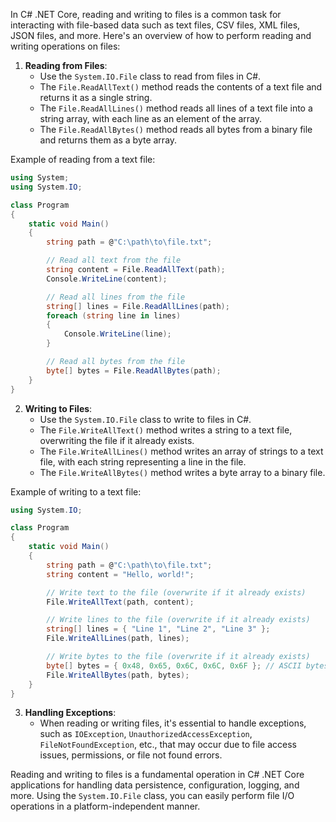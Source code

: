 In C# .NET Core, reading and writing to files is a common task for interacting with file-based data such as text files, CSV files, XML files, JSON files, and more. Here's an overview of how to perform reading and writing operations on files:

1. **Reading from Files**:
   - Use the `System.IO.File` class to read from files in C#.
   - The `File.ReadAllText()` method reads the contents of a text file and returns it as a single string.
   - The `File.ReadAllLines()` method reads all lines of a text file into a string array, with each line as an element of the array.
   - The `File.ReadAllBytes()` method reads all bytes from a binary file and returns them as a byte array.

Example of reading from a text file:

```csharp
using System;
using System.IO;

class Program
{
    static void Main()
    {
        string path = @"C:\path\to\file.txt";

        // Read all text from the file
        string content = File.ReadAllText(path);
        Console.WriteLine(content);

        // Read all lines from the file
        string[] lines = File.ReadAllLines(path);
        foreach (string line in lines)
        {
            Console.WriteLine(line);
        }

        // Read all bytes from the file
        byte[] bytes = File.ReadAllBytes(path);
    }
}
```

2. **Writing to Files**:
   - Use the `System.IO.File` class to write to files in C#.
   - The `File.WriteAllText()` method writes a string to a text file, overwriting the file if it already exists.
   - The `File.WriteAllLines()` method writes an array of strings to a text file, with each string representing a line in the file.
   - The `File.WriteAllBytes()` method writes a byte array to a binary file.

Example of writing to a text file:

```csharp
using System.IO;

class Program
{
    static void Main()
    {
        string path = @"C:\path\to\file.txt";
        string content = "Hello, world!";

        // Write text to the file (overwrite if it already exists)
        File.WriteAllText(path, content);

        // Write lines to the file (overwrite if it already exists)
        string[] lines = { "Line 1", "Line 2", "Line 3" };
        File.WriteAllLines(path, lines);

        // Write bytes to the file (overwrite if it already exists)
        byte[] bytes = { 0x48, 0x65, 0x6C, 0x6C, 0x6F }; // ASCII bytes for "Hello"
        File.WriteAllBytes(path, bytes);
    }
}
```

3. **Handling Exceptions**:
   - When reading or writing files, it's essential to handle exceptions, such as `IOException`, `UnauthorizedAccessException`, `FileNotFoundException`, etc., that may occur due to file access issues, permissions, or file not found errors.

Reading and writing to files is a fundamental operation in C# .NET Core applications for handling data persistence, configuration, logging, and more. Using the `System.IO.File` class, you can easily perform file I/O operations in a platform-independent manner.